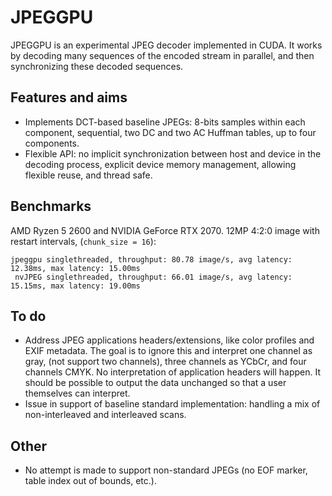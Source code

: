 # JPEGGPU

JPEGGPU is an experimental JPEG decoder implemented in CUDA. It works by decoding many sequences of the encoded stream in parallel, and then synchronizing these decoded sequences.

## Features and aims

- Implements DCT-based baseline JPEGs: 8-bits samples within each component, sequential, two DC and two AC Huffman tables, up to four components.
- Flexible API: no implicit synchronization between host and device in the decoding process, explicit device memory management, allowing flexible reuse, and thread safe.

## Benchmarks

AMD Ryzen 5 2600 and NVIDIA GeForce RTX 2070. 12MP 4:2:0 image with restart intervals, (`chunk_size = 16`):

```shell
jpeggpu singlethreaded, throughput: 80.78 image/s, avg latency: 12.38ms, max latency: 15.00ms
 nvJPEG singlethreaded, throughput: 66.01 image/s, avg latency: 15.15ms, max latency: 19.00ms
```

## To do

- Address JPEG applications headers/extensions, like color profiles and EXIF metadata. The goal is to ignore this and interpret one channel as gray, (not support two channels), three channels as YCbCr, and four channels CMYK. No interpretation of application headers will happen. It should be possible to output the data unchanged so that a user themselves can interpret.
- Issue in support of baseline standard implementation: handling a mix of non-interleaved and interleaved scans.

## Other

- No attempt is made to support non-standard JPEGs (no EOF marker, table index out of bounds, etc.).
